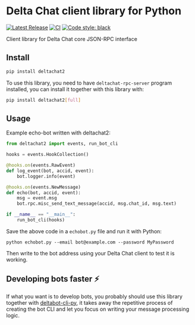 # Delta Chat client library for Python

[![Latest Release](https://img.shields.io/pypi/v/deltachat2.svg)](https://pypi.org/project/deltachat2)
[![CI](https://github.com/adbenitez/deltachat2/actions/workflows/python-ci.yml/badge.svg)](https://github.com/adbenitez/deltachat2/actions/workflows/python-ci.yml)
[![Code style: black](https://img.shields.io/badge/code%20style-black-000000.svg)](https://github.com/psf/black)

Client library for Delta Chat core JSON-RPC interface

## Install

```sh
pip install deltachat2
```

To use this library, you need to have `deltachat-rpc-server` program installed,
you can install it together with this library with:

```sh
pip install deltachat2[full]
```

## Usage

Example echo-bot written with deltachat2:

```python
from deltachat2 import events, run_bot_cli

hooks = events.HookCollection()

@hooks.on(events.RawEvent)
def log_event(bot, accid, event):
    bot.logger.info(event)

@hooks.on(events.NewMessage)
def echo(bot, accid, event):
    msg = event.msg
    bot.rpc.misc_send_text_message(accid, msg.chat_id, msg.text)

if __name__ == "__main__":
    run_bot_cli(hooks)
```

Save the above code in a `echobot.py` file and run it with Python:

```
python echobot.py --email bot@example.com --password MyPassword
```

Then write to the bot address using your Delta Chat client to test it is working.

## Developing bots faster ⚡

If what you want is to develop bots, you probably should use this library together with
[deltabot-cli-py](https://github.com/deltachat-bot/deltabot-cli-py/), it takes away the
repetitive process of creating the bot CLI and let you focus on writing your message
processing logic.
